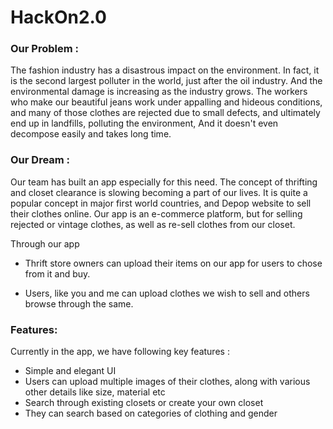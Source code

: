 # HackOn2.0

### Our Problem : 
The fashion industry has a disastrous impact on the environment. In fact, it is the second largest polluter in the world, just after the oil industry. And the environmental damage is increasing as the industry grows. The workers who make our beautiful jeans work under appalling and hideous conditions, and many of those clothes are rejected due to small defects, and ultimately end up in landfills, polluting the environment, And it doesn't even decompose easily and takes long time. 

### Our Dream :
Our team has built an app especially for this need. The concept of thrifting and closet clearance is slowing becoming a part of our lives. It is quite a popular concept in major first world countries, and Depop website to sell their clothes online. 
Our app is an e-commerce platform, but for selling rejected or vintage clothes, as well as re-sell clothes from our closet.
 
Through our app 
- Thrift store owners can upload their items on our app for users to chose from it and buy. 

- Users, like you and me can upload clothes we wish to sell and others browse through the same. 

### Features:

Currently in the app, we have following key features :
- Simple and elegant UI
- Users can upload multiple images of their clothes, along with  various other details like size, material etc
- Search through existing closets or create your own closet
- They can search based on categories of clothing and gender 


